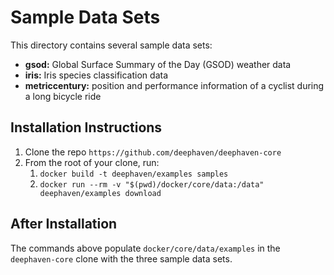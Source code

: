 
# Sample Data Sets

This directory contains several sample data sets:

* **gsod:** Global Surface Summary of the Day (GSOD) weather data
* **iris:** Iris species classification data
* **metriccentury:** position and performance information of a cyclist during a long bicycle ride

## Installation Instructions
1. Clone the repo `https://github.com/deephaven/deephaven-core`
2. From the root of your clone, run:
   1. `docker build -t deephaven/examples samples`
   2. `docker run --rm -v "$(pwd)/docker/core/data:/data" deephaven/examples download`

## After Installation

The commands above populate `docker/core/data/examples` in the `deephaven-core` clone with the three sample data sets.
